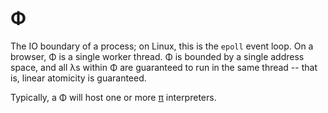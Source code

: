 # Φ
The IO boundary of a process; on Linux, this is the `epoll` event loop. On a browser, Φ is a single worker thread. Φ is bounded by a single address space, and all λs within Φ are guaranteed to run in the same thread -- that is, linear atomicity is guaranteed.

Typically, a Φ will host one or more [π](pi.md) interpreters.
